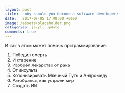 ```yaml
---
layout: post
title:  "Why should you become a software developer?"
date:   2017-07-05 17:00:00 +0300
image: /assets/placeholder.png
categories: jekyll update
comments: true
---
```


И как в этом может помочь программирование.
1. Победил смерть
2. И старение
3. Изобрёл лекарство от рака
4. От инсульта
5. Колонизировать Млечный Путь и Андромеду
6. Разобрался, как устроен мир
7. Создать ИИ

